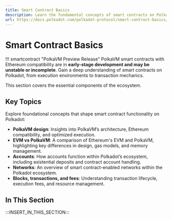 ```yaml
---
title: Smart Contract Basics
description: Learn the fundamental concepts of smart contracts on Polkadot, including PolkaVM, account management, networks, and transaction mechanics.
url: https://docs.polkadot.com/polkadot-protocol/smart-contract-basics/
---
```


# Smart Contract Basics

!!! smartcontract "PolkaVM Preview Release"
    PolkaVM smart contracts with Ethereum compatibility are in **early-stage development and may be unstable or incomplete**.
Gain a deep understanding of smart contracts on Polkadot, from execution environments to transaction mechanics.

This section covers the essential components of the ecosystem.

## Key Topics

Explore foundational concepts that shape smart contract functionality on Polkadot:

- **PolkaVM design**: Insights into PolkaVM’s architecture, Ethereum compatibility, and optimized execution.
- **EVM vs PolkaVM**: A comparison of Ethereum's EVM and PolkaVM, highlighting key differences in design, gas models, and memory management.
- **Accounts**: How accounts function within Polkadot’s ecosystem, including existential deposits and contract account handling.
- **Networks**: An overview of smart contract-enabled networks within the Polkadot ecosystem.
- **Blocks, transactions, and fees**: Understanding transaction lifecycle, execution fees, and resource management.

## In This Section

:::INSERT_IN_THIS_SECTION:::
